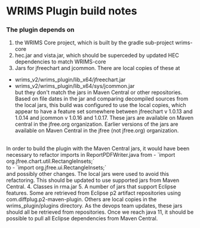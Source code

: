 # WRIMS Plugin build notes

### The plugin depends on 
1. the WRIMS Core project, which is built by the gradle sub-project wrims-core
2. hec.jar and vista.jar, which should be superceded by updated HEC dependencies to match WRIMS-core
3. Jars for jfreechart and jcommon. There are local copies of these at 
  - wrims_v2/wrims_plugin/lib_x64/jfreechart.jar
  - wrims_v2/wrims_plugin/lib_x64/sys/jcommon.jar<br>
but they don't match the jars in Maven Central or other repositories. Based on 
file dates in the jar and comparing decompiled sources from the local jars, this 
build was configured to use the local copies, which appear to have a feature set 
 somewhere between jfreechart v 1.0.13 and 1.0.14 and jcommon v 1.0.16 and 1.0.17. These jars 
are available on Maven central in the jfree.org organization. Earlier versions of 
the jars are available on Maven Central in the jfree (not jfree.org) organization.
<br>
In order to build the plugin with the Maven Central jars, it would have been necessary to 
refactor imports in ReportPDFWriter.java from
  - `import org.jfree.chart.util.RectangleInsets;`
<br>to
  - `import org.jfree.ui.RectangleInsets;`<br>
and possibly other changes. The local jars were used to avoid this refactoring. 
This should be updated to use supported jars from Maven Central. 
4. Classes in rma.jar
5. A number of jars that support Eclipse features. Some are retrieved from Eclipse 
p2 artifact repositories using com.diffplug.p2-maven-plugin. Others are local copies in 
the wrims_plugin/plugins directory. As the devops team updates, these jars should all be 
retrieved from repositories. Once we reach java 11, it should be possible to pull all 
Eclipse dependencies from Maven Central.
